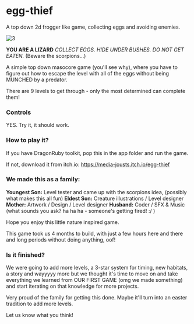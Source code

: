 # egg-thief
A top down 2d frogger like game, collecting eggs and avoiding enemies.

![3](https://github.com/spectacle-cat/egg-thief/assets/82361338/5bbc5f78-335f-49b8-8ef6-c102cd153252)

__YOU ARE A LIZARD__
_COLLECT EGGS. HIDE UNDER BUSHES. DO NOT GET EATEN._
(Beware the scorpions...)

A simple top down masocore game (you'll see why), where you have to figure out how to escape the level with all of the eggs without being MUNCHED by a predator.

There are 9 levels to get through - only the most determined can complete them!

### Controls
YES. Try it, it should work.

### How to play it?

If you have DragonRuby toolkit, pop this in the app folder and run the game.

If not, download it from itch.io: https://media-jousts.itch.io/egg-thief

### We made this as a family:

__Youngest Son:__ Level tester and came up with the scorpions idea, (possibly what makes this all fun)
__Eldest Son:__ Creature illustrations / Level designer
__Mother:__ Artwork / Design / Level designer
__Husband:__ Coder / SFX & Music (what sounds you ask? ha ha ha - someone's getting fired! :/ )

Hope you enjoy this little nature inspired game.

This game took us 4 months to build, with just a few hours here and there and long periods without doing anything, oof!

### Is it finished?

We were going to add more levels, a 3-star system for timing, new habitats, a story and wayyyyy more but we thought it's time to move on and take everything we learned from OUR FIRST GAME (omg we made something) and start iterating on that knowledge for more projects.

Very proud of the family for getting this done. Maybe it'll turn into an easter tradition to add more levels.

Let us know what you think!
